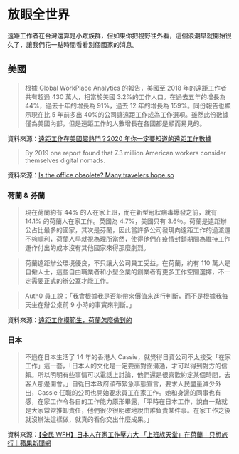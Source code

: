 # 放眼全世界

遠距工作者在台灣還算是小眾族群，但如果你把視野往外看，這個浪潮早就開始很久了，讓我們花一點時間看看別個國家的消息。

## 美國

> 根據 Global WorkPlace Analytics 的報告，美國至 2018 年的遠距工作者共有超過 430 萬人，相當於美國 3.2%的工作人口。在過去五年的增長為 44%，過去十年的增長為 91%，過去 12 年的增長為 159%。同份報告也顯示現在比 5 年前多出 40%的公司讓遠距工作成為工作選項。雖然此份數據僅為美國內部，但是遠距工作的人數增長在各國都是顯而易見的。

資料來源：[遠距工作在美國超熱門？2020 年你一定要知道的遠距工作數據](https://www.holibear.com/hblog/%E9%81%A0%E8%B7%9D%E5%B7%A5%E4%BD%9C%E5%9C%A8%E7%BE%8E%E5%9C%8B%E8%B6%85%E7%86%B1%E9%96%80%EF%BC%9F2020%E5%B9%B4%E4%BD%A0%E4%B8%80%E5%AE%9A%E8%A6%81%E7%9F%A5%E9%81%93%E7%9A%84%E9%81%A0%E8%B7%9D/)

> By 2019 one report found that 7.3 million American workers consider themselves digital nomads.

資料來源：[Is the office obsolete? Many travelers hope so](https://www.nationalgeographic.com/travel/2020/09/will-remote-working-lead-to-longterm-travel-opportunities-coronavirus/)

### 荷蘭 & 芬蘭

> 現在荷蘭約有 44% 的人在家上班，而在新型冠狀病毒爆發之前，就有 14.1% 的荷蘭人在家工作。英國為 4.7%，美國只有 3.6％。荷蘭是遠距辦公占比最多的國家，其次是芬蘭，因此當許多公司發現向遠距工作的過渡還不夠順利，荷蘭人早就視為理所當然，使得他們在疫情封鎖期間為維持工作運作付出的成本沒有其他國家來得那麼劇烈。

> 荷蘭遠距辦公環境優良，不只讓大公司員工受益。在荷蘭，約有 110 萬人是自僱人士，這些自由職業者和小型企業的創業者有更多工作空間選擇，不一定需要正式的辦公室才能工作。

> Auth0 員工說：「我會根據我是否能帶來價值來進行判斷，而不是根據我每天坐在辦公桌前 9 小時的事實來判斷。」

資料來源：[遠距工作模範生，荷蘭怎麼做到的](https://technews.tw/2020/07/15/remote-work-in-netherland/)

### 日本

> 不過在日本生活了 14 年的香港人 Cassie，就覺得日資公司不太接受「在家工作」這一套，「日本人的文化是一定要面對面溝通，才可以得到對方的信賴。所以明明有些事情可以電話上討論，他們還是很喜歡約定某個時間，去客人那邊開會。」自從日本政府頒布緊急事態宣言，要求人民盡量減少外出，Cassie 任職的公司也開始要求員工在家工作。她和身邊的同事也有感，在家工作令各自的工作能力原形畢露，「平時在日本工作，說白一點就是大家常常推卸責任，他們很少很明確地說由誰負責某件事。在家工作之後就沒辦法這樣做，就真的看你交出什麼成果。」

資料來源：[【全民 WFH】日本人在家工作壓力大 「上班族天堂」在荷蘭｜只想旅行｜蘋果新聞網](https://tw.feature.appledaily.com/travelseed/article/204777)
